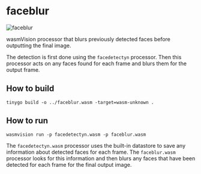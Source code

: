 # faceblur

![faceblur](../../images/faceblur-processor.png)

wasmVision processor that blurs previously detected faces before outputting the final image. 

The detection is first done using the `facedetectyn` processor. Then this processor acts on any faces found for each frame and blurs them for the output frame.

## How to build

```shell
tinygo build -o ../faceblur.wasm -target=wasm-unknown .
```

## How to run

```shell
wasmvision run -p facedetectyn.wasm -p faceblur.wasm
```

The `facedetectyn.wasm` processor uses the built-in datastore to save any information about detected faces for each frame. The `faceblur.wasm` processor looks for this information and then blurs any faces that have been detected for each frame for the final output image.
